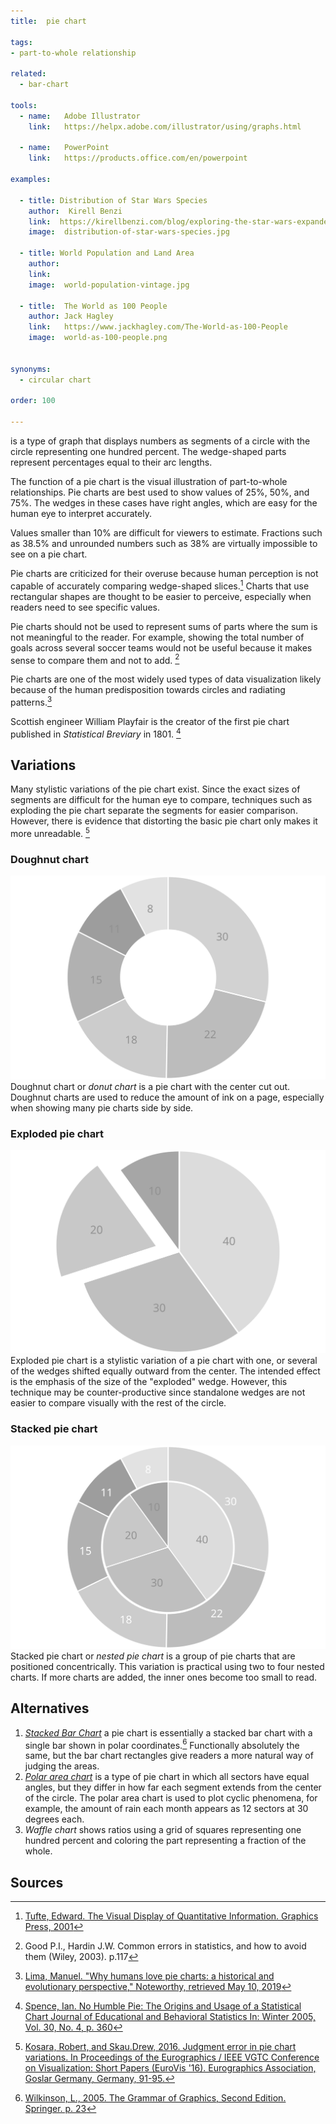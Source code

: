 ```yaml
---
title:  pie chart
  
tags:
- part-to-whole relationship

related:
  - bar-chart

tools:
  - name:   Adobe Illustrator
    link:   https://helpx.adobe.com/illustrator/using/graphs.html

  - name:   PowerPoint
    link:   https://products.office.com/en/powerpoint

examples:

  - title: Distribution of Star Wars Species
    author:  Kirell Benzi
    link:  https://kirellbenzi.com/blog/exploring-the-star-wars-expanded-universe/
    image:  distribution-of-star-wars-species.jpg
 
  - title: World Population and Land Area
    author:  
    link:  
    image:  world-population-vintage.jpg
 
  - title:  The World as 100 People
    author: Jack Hagley
    link:   https://www.jackhagley.com/The-World-as-100-People
    image:  world-as-100-people.png


synonyms: 
  - circular chart

order: 100

---
```


is a type of graph that displays numbers as segments of a circle with the circle representing one hundred percent. The wedge-shaped parts represent percentages equal to their arc lengths. 

<!--more-->
The function of a pie chart is the visual illustration of part-to-whole relationships. Pie charts are best used to show values of 25%, 50%, and 75%. The wedges in these cases have right angles, which are easy for the human eye to interpret accurately.
 
Values smaller than 10% are difficult for viewers to estimate. Fractions such as 38.5% and unrounded numbers such as 38% are virtually impossible to see on a pie chart.

Pie charts are criticized for their overuse because human perception is not capable of accurately comparing wedge-shaped slices.[^tufte] Charts that use rectangular shapes are thought to be easier to perceive, especially when readers need to see specific values.

Pie charts should not be used to represent sums of parts where the sum is not meaningful to the reader. For example, showing the total number of goals across several soccer teams would not be useful because it makes sense to compare them and not to add. [^good]
 
Pie charts are one of the most widely used types of data visualization likely because of the human predisposition towards circles and radiating patterns.[^lima]

Scottish engineer William Playfair is the creator of the first pie chart published in *Statistical Breviary* in 1801.  [^spence]

## Variations
Many stylistic variations of the pie chart exist. Since the exact sizes of segments are difficult for the human eye to compare, techniques such as exploding the pie chart separate the segments for easier comparison. However, there is evidence that distorting the basic pie chart only makes it more unreadable. [^kosara]

### Doughnut chart
<img src="doughnut-chart.svg" alt="doughnut chart" class="f-right-half" /> Doughnut chart or *donut chart* is a pie chart with the center cut out. Doughnut charts are used to reduce the amount of ink on a page, especially when showing many pie charts side by side.

### Exploded pie chart
<img src="exploded-pie-chart.svg" alt="exploded pie chart" class="f-right-half" /> Exploded pie chart is a stylistic variation of a pie chart with one, or several of the wedges shifted equally outward from the center. The intended effect is the emphasis of the size of the "exploded" wedge. However, this technique may be counter-productive since standalone wedges are not easier to compare visually with the rest of the circle.

### Stacked pie chart
<img src="stacked-pie-chart.svg" alt="stacked pie chart" class="f-right-half" /> Stacked pie chart or *nested pie chart* is a group of pie charts that are positioned concentrically. This variation is practical using two to four nested charts. If more charts are added, the inner ones become too small to read.


## Alternatives
1. [*Stacked Bar Chart*](/bar-chart) a pie chart is essentially a stacked bar chart with a single bar shown in polar coordinates.[^wilkinson2] Functionally absolutely the same, but the bar chart rectangles give readers a more natural way of judging the areas.
2. [*Polar area chart*](/polar-area-chart) is a type of pie chart in which all sectors have equal angles, but they differ in how far each segment extends from the center of the circle. The polar area chart is used to plot cyclic phenomena, for example, the amount of rain each month appears as 12 sectors at 30 degrees each.
3. *Waffle chart* shows ratios using a grid of squares representing one hundred percent and coloring the part representing a fraction of the whole.
## Sources

[^tufte]: [Tufte, Edward. The Visual Display of Quantitative Information. Graphics Press, 2001](https://cyber.rms.moe/books/03%20-%20General%20Science/The%20Visual%20Display%20of%20Quantitative%20Information%20-%20Edward%20Tufte.pdf)
[^good]: Good P.I., Hardin J.W. Common errors in statistics, and how to avoid them (Wiley, 2003). p.117
[^wilkinson]: [Wilkinson, L., 2005. The Grammar of Graphics, Second Edition. Springer. pp.251-252](https://www.cs.uic.edu/~wilkinson/TheGrammarOfGraphics/GOG.html)
[^wilkinson2]:[Wilkinson, L., 2005. The Grammar of Graphics, Second Edition. Springer. p. 23](https://www.cs.uic.edu/~wilkinson/TheGrammarOfGraphics/GOG.html)
[^lima]: [Lima, Manuel. "Why humans love pie charts: a historical and evolutionary perspective," Noteworthy, retrieved May 10, 2019](https://blog.usejournal.com/why-humans-love-pie-charts-9cd346000bdc)
[^kosara]: [Kosara, Robert, and Skau.Drew,  2016. Judgment error in pie chart variations. In Proceedings of the Eurographics / IEEE VGTC Conference on Visualization: Short Papers (EuroVis '16). Eurographics Association, Goslar Germany, Germany, 91-95.](https://kosara.net/papers/2016/Kosara-EuroVis-2016.pdf)
[^spence]:[Spence, Ian. No Humble Pie: The Origins and Usage of a Statistical Chart Journal of Educational and Behavioral Statistics In: Winter 2005, Vol. 30, No. 4, p. 360](http://www.psych.utoronto.ca/users/spence/Spence%202005.pdf)
